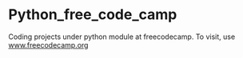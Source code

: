 # Python_free_code_camp
Coding projects under python module at freecodecamp.
To visit, use www.freecodecamp.org
